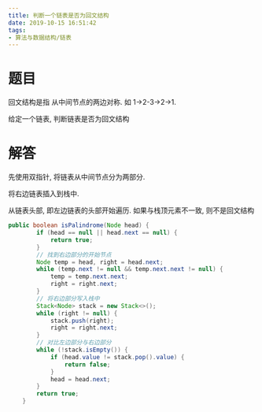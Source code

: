 ```yaml
---
title: 判断一个链表是否为回文结构
date: 2019-10-15 16:51:42
tags: 
- 算法与数据结构/链表
---
```

# 题目

回文结构是指 从中间节点的两边对称. 如 1→2-3→2→1.

给定一个链表, 判断链表是否为回文结构

# 解答

先使用双指针, 将链表从中间节点分为两部分.

将右边链表插入到栈中.

从链表头部, 即左边链表的头部开始遍历. 如果与栈顶元素不一致, 则不是回文结构

```java
public boolean isPalindrome(Node head) {
		if (head == null || head.next == null) {
			return true;
		}
		// 找到右边部分的开始节点
		Node temp = head, right = head.next;
		while (temp.next != null && temp.next.next != null) {
			temp = temp.next.next;
			right = right.next;
		}
		// 将右边部分写入栈中
		Stack<Node> stack = new Stack<>();
		while (right != null) {
			stack.push(right);
			right = right.next;
		}
		// 对比左边部分与右边部分
		while (!stack.isEmpty()) {
			if (head.value != stack.pop().value) {
				return false;
			}
			head = head.next;
		}
		return true;
	}
```